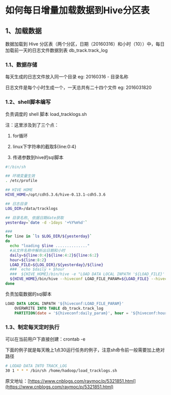 # 如何每日增量加载数据到Hive分区表


## 1、加载数据

数据加载到 Hive 分区表（两个分区，日期（20160316）和小时（10））中，每日加载前一天的日志文件数据到表 db_track.track_log

### 1.1、数据存储

每天生成的日志文件放入同一个目录 eg: 20160316 - 目录名称

日志文件是每个小时生成一个，一天总共有二十四个文件 eg: 2016031820


### 1.2、shell脚本编写

负责调度的 shell 脚本 load_tracklogs.sh

注：这里涉及到了三个点：

1) for循环 

2) linux下字符串的截取${line:0:4} 

3) 传递参数到hive的sql脚本

```sh
#!/bin/sh

## 环境变量生效
. /etc/profile

## HIVE HOME
HIVE_HOME=/opt/cdh5.3.6/hive-0.13.1-cdh5.3.6

## 日志目录
LOG_DIR=/data/tracklogs

## 目录名称, 依据日期date获取
yesterday=`date -d -1days '+%Y%m%d'`

### 
for line in `ls $LOG_DIR/${yesterday}`
do
  echo "loading $line .............."
  #从文件名称中解析出日期和小时
  daily=${line:0:4}${line:4:2}${line:6:2}
  hour=${line:8:2}
  LOAD_FILE=${LOG_DIR}/${yesterday}/${line}
  ###  echo $daily + $hour
  ###  ${HIVE_HOME}/bin/hive -e "LOAD DATA LOCAL INPATH '${LOAD_FILE}' OVERWRITE INTO TABLE db_track.track_log PARTITION(date = '${daily}', hour = '${hour}') ;"
  ${HIVE_HOME}/bin/hive --hiveconf LOAD_FILE_PARAM=${LOAD_FILE} --hiveconf daily_param=${daily} --hiveconf hour_param=${hour} -f /home/hadoop/load_data.sql
done
```

负责加载数据的sql脚本

```sql
LOAD DATA LOCAL INPATH '${hiveconf:LOAD_FILE_PARAM}' 
	OVERWRITE INTO TABLE db_track.track_log 
	PARTITION(date = '${hiveconf:daily_param}', hour = '${hiveconf:hour_param}') ;

```

### 1.3、制定每天定时执行

可以在当前用户下直接创建：crontab -e

下面的例子就是每天晚上1点30运行任务的例子，注意sh命令前一般需要加上绝对路径

```sh
# LODAD DATA INTO TRACK_LOG
30 1 * * * /bin/sh /home/hadoop/load_tracklogs.sh
```

原文地址：[https://www.cnblogs.com/raymoc/p/5321851.html](https://www.cnblogs.com/raymoc/p/5321851.html)